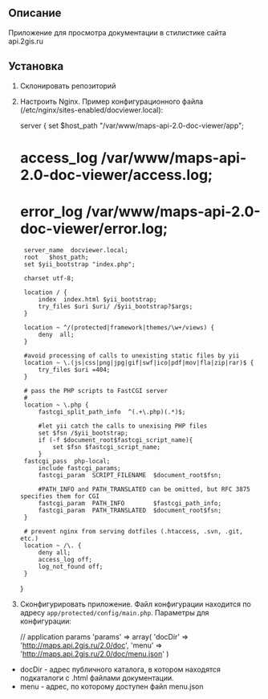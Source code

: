 ## Описание
Приложение для просмотра документации в стилистике сайта api.2gis.ru

## Установка
1. Склонировать репозиторий
2. Настроить Nginx. Пример конфигурационного файла (/etc/nginx/sites-enabled/docviewer.local):

    server {
        set $host_path "/var/www/maps-api-2.0-doc-viewer/app";
    #    access_log  /var/www/maps-api-2.0-doc-viewer/access.log;
    #    error_log   /var/www/maps-api-2.0-doc-viewer/error.log;

        server_name  docviewer.local;
        root   $host_path;
        set $yii_bootstrap "index.php";

        charset utf-8;

        location / {
            index  index.html $yii_bootstrap;
            try_files $uri $uri/ /$yii_bootstrap?$args;
        }

        location ~ ^/(protected|framework|themes/\w+/views) {
            deny  all;
        }

        #avoid processing of calls to unexisting static files by yii
        location ~ \.(js|css|png|jpg|gif|swf|ico|pdf|mov|fla|zip|rar)$ {
            try_files $uri =404;
        }

        # pass the PHP scripts to FastCGI server
        #
        location ~ \.php {
            fastcgi_split_path_info  ^(.+\.php)(.*)$;

            #let yii catch the calls to unexising PHP files
            set $fsn /$yii_bootstrap;
            if (-f $document_root$fastcgi_script_name){
                set $fsn $fastcgi_script_name;
            }
        fastcgi_pass  php-local;
            include fastcgi_params;
            fastcgi_param  SCRIPT_FILENAME  $document_root$fsn;

            #PATH_INFO and PATH_TRANSLATED can be omitted, but RFC 3875 specifies them for CGI
            fastcgi_param  PATH_INFO        $fastcgi_path_info;
            fastcgi_param  PATH_TRANSLATED  $document_root$fsn;
        }

        # prevent nginx from serving dotfiles (.htaccess, .svn, .git, etc.)
        location ~ /\. {
            deny all;
            access_log off;
            log_not_found off;
        }
    }
3. Сконфигурировать приложение. Файл конфигурации находится по адресу `app/protected/config/main.php`. Параметры для конфигурации:

    // application params
    'params' => array(
        'docDir' => 'http://maps.api.2gis.ru/2.0/doc',
        'menu' => 'http://maps.api.2gis.ru/2.0/doc/menu.json'
    )
* docDir - адрес публичного каталога, в котором находятся подкаталоги с .html файлами документации.
* menu - адрес, по которому доступен файл menu.json